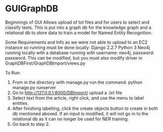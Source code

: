 # GUIGraphDB

Beginnings of GUI
Allows upload of txt files and for users to select and classify texts. This is put into a graph db for the knowledge graph and a relational db to store data to train a model for Named Entity Recognition.

Some Requirements and Info as we were not able to upload to an EC2 instance so running must be done locally:
Django 2.2.7
Python 3
Neo4j running locally with a database running with username: neo4j, password: password. This can be modified, but you must also modify driver in GraphDBFirst/GraphDBImport/views.py

To Run: 
1. From in the directory with manage.py run the command: python manage.py runserver
2. Go to http://127.0.0.1:8000/DBImport/ upload a .txt file
3. Select text from the article, right click, and use the menu to label entities.
4. After finishing labelling, click the create objects button to create in both db mentioned aboved. If an input is modified, it will not go in to the relational db as it can no longer be used for NER training.
5. Go back to step 2.
